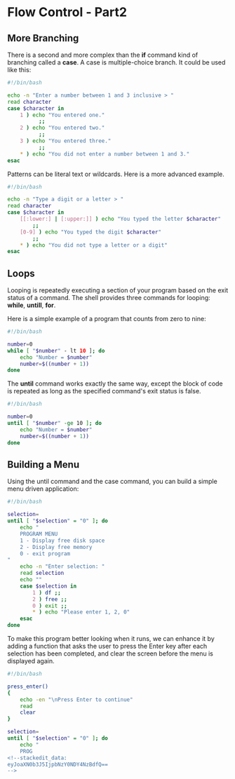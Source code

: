 # Flow Control - Part2
## More Branching
There is a second and more complex than the **if** command kind of branching called a **case**. A case is multiple-choice branch.
It could be used like this:
```bash
#!/bin/bash

echo -n "Enter a number between 1 and 3 inclusive > "
read character
case $character in
	1 ) echo "You entered one."
		  ;;
	2 ) echo "You entered two."
		  ;;
	3 ) echo "You entered three."
		  ;;
	* ) echo "You did not enter a number between 1 and 3."
esac
```
Patterns can be literal text or wildcards. Here is a more advanced example.
```bash
#!/bin/bash

echo -n "Type a digit or a letter > "
read character
case $character in
	[[:lower:] | [:upper:]] ) echo "You typed the letter $character"
		;;
	[0-9] ) echo "You typed the digit $character"
		;;
	* ) echo "You did not type a letter or a digit"
esac
```

## Loops
Looping is repeatedly executing a section of your program based on the exit status of a command. The shell provides three commands for looping: **while**, **untill**, **for**.

Here is a simple example of a program that counts from zero to nine:
```bash
#!/bin/bash

number=0
while [ "$number" - lt 10 ]; do
	echo "Number = $number"
	number=$((number + 1))
done
```

The **until** command works exactly the same way, except the block of code is repeated as long as the specified command's exit status is false.
```bash
#!/bin/bash

number=0
until [ "$number" -ge 10 ]; do
	echo "Number = $number"
	number=$((number + 1))
done
```

## Building a Menu
Using the until command and the case command, you can build a simple menu driven application:
```bash
#!/bin/bash

selection=
until [ "$selection" = "0" ]; do
	echo "
	PROGRAM MENU
	1 - Display free disk space
	2 - Display free memory
	0 - exit program
"
	echo -n "Enter selection: "
	read selection
	echo ""
	case $selection in
		1 ) df ;;
		2 ) free ;;
		0 ) exit ;;
		* ) echo "Please enter 1, 2, 0"
	esac
done
```
To make this program better looking when it runs, we can enhance it by adding a function that asks the user to press the Enter key after each selection has been completed, and clear the screen before the menu is displayed again.
```bash
#!/bin/bash

press_enter()
{
	echo -en "\nPress Enter to continue"
	read
	clear
}

selection=
until [ "$selection" = "0" ]; do
	echo "
	PROG
<!--stackedit_data:
eyJoaXN0b3J5IjpbNzY0NDY4NzBdfQ==
-->